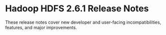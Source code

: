 # Hadoop HDFS 2.6.1 Release Notes

These release notes cover new developer and user-facing incompatibilities, features, and major improvements.




